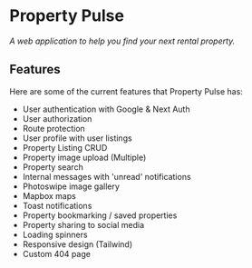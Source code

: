 # Property Pulse

*A web application to help you find your next rental property.*

## Features

Here are some of the current features that Property Pulse has:

- User authentication with Google & Next Auth
- User authorization
- Route protection
- User profile with user listings
- Property Listing CRUD
- Property image upload (Multiple)
- Property search
- Internal messages with 'unread' notifications
- Photoswipe image gallery
- Mapbox maps
- Toast notifications
- Property bookmarking / saved properties
- Property sharing to social media
- Loading spinners
- Responsive design (Tailwind)
- Custom 404 page

